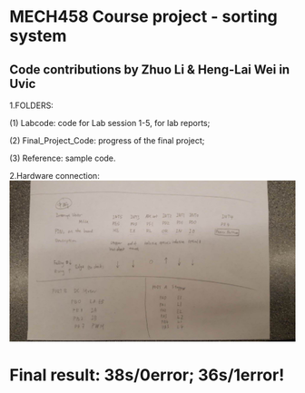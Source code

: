 # MECH458 Course project - sorting system
## Code contributions by Zhuo Li & Heng-Lai Wei in Uvic

1.FOLDERS: 

(1) Labcode: code for Lab session 1-5, for lab reports;

(2) Final_Project_Code: progress of the final project;

(3) Reference: sample code.

2.Hardware connection:
![Alt text](https://github.com/hlwei/MECH458/blob/master/imgs/WechatIMG75.jpeg)

# Final result: 38s/0error; 36s/1error!
